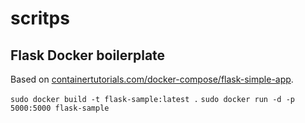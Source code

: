 # scritps

## Flask Docker boilerplate
Based on [containertutorials.com/docker-compose/flask-simple-app](http://containertutorials.com/docker-compose/flask-simple-app.html). 
 
`sudo docker build -t flask-sample:latest .` 
`sudo docker run -d -p 5000:5000 flask-sample`
